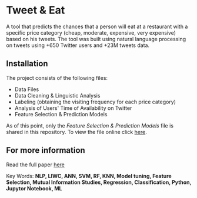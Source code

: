 # Tweet & Eat

A tool that predicts the chances that a person will eat at a restaurant with a specific price category (cheap, moderate, expensive, very expensive) based on his tweets. The tool was built using natural language processing on tweets using +650 Twitter users and +23M tweets data.

## Installation

The project consists of the following files:

* Data Files
* Data Cleaning & Linguistic Analysis 
* Labeling (obtaining the visiting frequency for each price category)
* Analysis of Users' Time of Availability on Twitter
* Feature Selection & Prediction Models

As of this point, only the _Feature Selection & Prediction Models_ file is shared in this repository. To view the file online click [here](https://github.com/Engmhabdalla/Tweet-Eat/blob/master/regression%20and%20classification%20models.ipynb).

## For more information

Read the full paper [here](https://github.com/Engmhabdalla/Tweet-Eat/blob/master/Study%20of%20People%E2%80%99s%20Eat-out%20Behavior%20using%20Natural%20Language%20Processing%20(NLP)%20on%20Tweets%20for%20Targeted%20Marketing.pdf)


Key Words: **NLP, LIWC, ANN, SVM, RF, KNN, Model tuning, Feature Selection, Mutual Information Studies, Regression, Classification, Python, Jupytor Notebook, ML**
